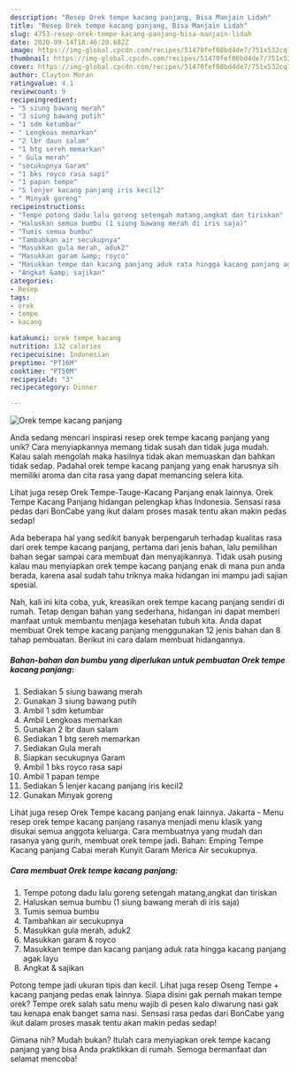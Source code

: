 ```yaml
---
description: "Resep Orek tempe kacang panjang, Bisa Manjain Lidah"
title: "Resep Orek tempe kacang panjang, Bisa Manjain Lidah"
slug: 4753-resep-orek-tempe-kacang-panjang-bisa-manjain-lidah
date: 2020-09-14T18:46:20.682Z
image: https://img-global.cpcdn.com/recipes/51470fef08bd4de7/751x532cq70/orek-tempe-kacang-panjang-foto-resep-utama.jpg
thumbnail: https://img-global.cpcdn.com/recipes/51470fef08bd4de7/751x532cq70/orek-tempe-kacang-panjang-foto-resep-utama.jpg
cover: https://img-global.cpcdn.com/recipes/51470fef08bd4de7/751x532cq70/orek-tempe-kacang-panjang-foto-resep-utama.jpg
author: Clayton Moran
ratingvalue: 4.1
reviewcount: 9
recipeingredient:
- "5 siung bawang merah"
- "3 siung bawang putih"
- "1 sdm ketumbar"
- " Lengkoas memarkan"
- "2 lbr daun salam"
- "1 btg sereh memarkan"
- " Gula merah"
- "secukupnya Garam"
- "1 bks royco rasa sapi"
- "1 papan tempe"
- "5 lenjer kacang panjang iris kecil2"
- " Minyak goreng"
recipeinstructions:
- "Tempe potong dadu lalu goreng setengah matang,angkat dan tiriskan"
- "Haluskan semua bumbu (1 siung bawang merah di iris saja)"
- "Tumis semua bumbu"
- "Tambahkan air secukupnya"
- "Masukkan gula merah, aduk2"
- "Masukkan garam &amp; royco"
- "Masukkan tempe dan kacang panjang aduk rata hingga kacang panjang agak layu"
- "Angkat &amp; sajikan"
categories:
- Resep
tags:
- orek
- tempe
- kacang

katakunci: orek tempe kacang 
nutrition: 132 calories
recipecuisine: Indonesian
preptime: "PT16M"
cooktime: "PT50M"
recipeyield: "3"
recipecategory: Dinner

---
```



![Orek tempe kacang panjang](https://img-global.cpcdn.com/recipes/51470fef08bd4de7/751x532cq70/orek-tempe-kacang-panjang-foto-resep-utama.jpg)

Anda sedang mencari inspirasi resep orek tempe kacang panjang yang unik? Cara menyiapkannya memang tidak susah dan tidak juga mudah. Kalau salah mengolah maka hasilnya tidak akan memuaskan dan bahkan tidak sedap. Padahal orek tempe kacang panjang yang enak harusnya sih memiliki aroma dan cita rasa yang dapat memancing selera kita.

Lihat juga resep Orek Tempe-Tauge-Kacang Panjang enak lainnya. Orek Tempe Kacang Panjang hidangan pelengkap khas Indonesia. Sensasi rasa pedas dari BonCabe yang ikut dalam proses masak tentu akan makin pedas sedap!

Ada beberapa hal yang sedikit banyak berpengaruh terhadap kualitas rasa dari orek tempe kacang panjang, pertama dari jenis bahan, lalu pemilihan bahan segar sampai cara membuat dan menyajikannya. Tidak usah pusing kalau mau menyiapkan orek tempe kacang panjang enak di mana pun anda berada, karena asal sudah tahu triknya maka hidangan ini mampu jadi sajian spesial.


Nah, kali ini kita coba, yuk, kreasikan orek tempe kacang panjang sendiri di rumah. Tetap dengan bahan yang sederhana, hidangan ini dapat memberi manfaat untuk membantu menjaga kesehatan tubuh kita. Anda dapat membuat Orek tempe kacang panjang menggunakan 12 jenis bahan dan 8 tahap pembuatan. Berikut ini cara dalam membuat hidangannya.

<!--inarticleads1-->

##### Bahan-bahan dan bumbu yang diperlukan untuk pembuatan Orek tempe kacang panjang:

1. Sediakan 5 siung bawang merah
1. Gunakan 3 siung bawang putih
1. Ambil 1 sdm ketumbar
1. Ambil  Lengkoas memarkan
1. Gunakan 2 lbr daun salam
1. Sediakan 1 btg sereh memarkan
1. Sediakan  Gula merah
1. Siapkan secukupnya Garam
1. Ambil 1 bks royco rasa sapi
1. Ambil 1 papan tempe
1. Sediakan 5 lenjer kacang panjang iris kecil2
1. Gunakan  Minyak goreng


Lihat juga resep Orek Tempe kacang panjang enak lainnya. Jakarta - Menu resep orek tempe kacang panjang rasanya menjadi menu klasik yang disukai semua anggota keluarga. Cara membuatnya yang mudah dan rasanya yang gurih, membuat orek tempe jadi. Bahan: Emping Tempe Kacang panjang Cabai merah Kunyit Garam Merica Air secukupnya. 

<!--inarticleads2-->

##### Cara membuat Orek tempe kacang panjang:

1. Tempe potong dadu lalu goreng setengah matang,angkat dan tiriskan
1. Haluskan semua bumbu (1 siung bawang merah di iris saja)
1. Tumis semua bumbu
1. Tambahkan air secukupnya
1. Masukkan gula merah, aduk2
1. Masukkan garam &amp; royco
1. Masukkan tempe dan kacang panjang aduk rata hingga kacang panjang agak layu
1. Angkat &amp; sajikan


Potong tempe jadi ukuran tipis dan kecil. Lihat juga resep Oseng Tempe + kacang panjang pedas enak lainnya. Siapa disini gak pernah makan tempe orek? Tempe orek salah satu menu wajib di pesen kalo diwarung nasi gak tau kenapa enak banget sama nasi. Sensasi rasa pedas dari BonCabe yang ikut dalam proses masak tentu akan makin pedas sedap! 

Gimana nih? Mudah bukan? Itulah cara menyiapkan orek tempe kacang panjang yang bisa Anda praktikkan di rumah. Semoga bermanfaat dan selamat mencoba!
